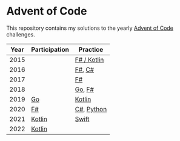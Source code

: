 # Advent of Code

This repository contains my solutions to the yearly [Advent of Code](https://adventofcode.com) challenges.

| Year | Participation         | Practice                                 |
|------|-----------------------|------------------------------------------|
| 2015 |                       | [F# / Kotlin](2015)                      |
| 2016 |                       | [F#](2016/fsharp), [C#](2016/csharp)     |
| 2017 |                       | [F#](2017)                               |
| 2018 |                       | [Go](2018/go), [F#](2018/fsharp)         |
| 2019 | [Go](2019/go)         | [Kotlin](2019/kotlin)                    |
| 2020 | [F#](2020/fsharp)     | [C#](2020/csharp), [Python](2020/python) |
| 2021 | [Kotlin](2021/kotlin) | [Swift](2021/swift)                      |
| 2022 | [Kotlin](2022/kotlin) |                                          |
